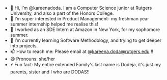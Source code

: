 - 👋 Hi, I’m @kareenadoda. I am a Computer Science junior at Rutgers University, and also a part of the Honors College.
- 👀 I’m super interested in Product Management- my freshman year summer internship helped me realise this!
- 🌳 I worked as an SDE Intern at Amazon in New York, for my sophomore summer.
- 🌱 I’m currently learning Software Methodology, and trying to get deeper into projects.
- 📫 How to reach me: Please email at @kareena.doda@rutgers.edu !!
- 😄 Pronouns: she/her
- ⚡ Fun fact: My entire extended Family's last name is Dodeja, it's just my parents, sister and I who are DODAS!!

<!---
kareenadoda/kareenadoda is a ✨ special ✨ repository because its `README.md` (this file) appears on your GitHub profile.
You can click the Preview link to take a look at your changes.
--->

